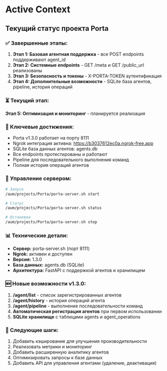 # Active Context

## Текущий статус проекта Porta

### ✅ Завершенные этапы:
1. **Этап 1: Базовая агентная поддержка** - все POST endpoints поддерживают agent_id
2. **Этап 2: Системные endpoints** - GET /meta и GET /public_url реализованы
3. **Этап 3: Безопасность и токены** - X-PORTA-TOKEN аутентификация
4. **Этап 4: Дополнительные возможности** - SQLite база агентов, pipeline, история операций

### ⏳ Текущий этап:
**Этап 5: Оптимизация и мониторинг** - планируется реализация

### 🎯 Ключевые достижения:
- Porta v1.3.0 работает на порту 8111
- Ngrok интеграция активна: https://b3037612ec0a.ngrok-free.app
- SQLite база данных агентов: agents.db
- Все endpoints протестированы и работают
- Pipeline для последовательного выполнения команд
- Полная история операций агентов

### 🚀 Управление сервером:
```bash
# Запуск
/aum/projects/Porta/porta-server.sh start

# Статус  
/aum/projects/Porta/porta-server.sh status

# Остановка
/aum/projects/Porta/porta-server.sh stop
```

### 📊 Технические детали:
- **Сервер:** porta-server.sh (порт 8111)
- **Ngrok:** активен и доступен
- **Версия:** 1.3.0
- **База данных:** agents.db (SQLite)
- **Архитектура:** FastAPI с поддержкой агентов и хранилищем

### 🆕 Новые возможности v1.3.0:
1. **/agent/list** - список зарегистрированных агентов
2. **/agent/history** - история операций агента
3. **/agent/pipeline** - выполнение последовательности команд
4. **Автоматическая регистрация агентов** при первом использовании
5. **SQLite хранилище** с таблицами agents и agent_operations

### 🚀 Следующие шаги:
1. Добавить кэширование для улучшения производительности
2. Реализовать метрики и мониторинг
3. Добавить расширенную аналитику агентов
4. Оптимизировать запросы к базе данных
5. Добавить API для управления агентами (удаление, деактивация)